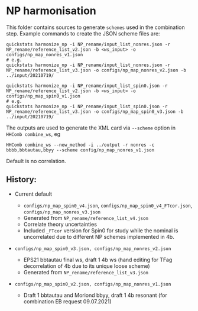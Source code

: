 # NP harmonisation

This folder contains sources to generate `schemes` used in the combination step.
Example commands to create the JSON scheme files are:
```
quickstats harmonize_np -i NP_rename/input_list_nonres.json -r NP_rename/reference_list_v2.json -b <ws_input> -o configs/np_map_nonres_v1.json
# e.g.
quickstats harmonize_np -i NP_rename/input_list_nonres.json -r NP_rename/reference_list_v3.json -o configs/np_map_nonres_v2.json -b ../input/20210719/

quickstats harmonize_np -i NP_rename/input_list_spin0.json -r NP_rename/reference_list_v2.json -b <ws_input> -o configs/np_map_spin0_v1.json
# e.g.
quickstats harmonize_np -i NP_rename/input_list_spin0.json -r NP_rename/reference_list_v3.json -o configs/np_map_spin0_v3.json -b ../input/20210719/
```

The outputs are used to generate the XML card via `--scheme` option in `HHComb combine_ws`, eg
```
HHComb combine_ws --new_method -i ../output -r nonres -c bbbb,bbtautau,bbyy --scheme config/np_map_nonres_v1.json
```
Default is no correlation.


## History:
- Current default 
    - `configs/np_map_spin0_v4.json`, `configs/np_map_spin0_v4_FTcor.json`, `configs/np_map_nonres_v3.json`
    - Generated from `NP_rename/reference_list_v4.json`
    - Correlate theory uncertainties
    - Included `_FTcor` version for Spin0 for study while the nominal is uncorrelated due to different NP schemes implemented in 4b.

- `configs/np_map_spin0_v3.json, configs/np_map_nonres_v2.json`
    - EPS21 bbtautau final ws, draft 1 4b ws (hand editing for TFag decorrelation of 4b due to its unique loose scheme)
    - Generated from `NP_rename/reference_list_v3.json`

- `configs/np_map_spin0_v2.json, configs/np_map_nonres_v1.json`
    - Draft 1 bbtautau and Moriond bbyy, draft 1 4b resonant (for combination EB request 09.07.2021)
